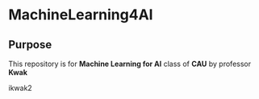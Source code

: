 # MachineLearning4AI

## Purpose
This repository is for **Machine Learning for AI** class of **CAU** by professor **Kwak**

ikwak2

